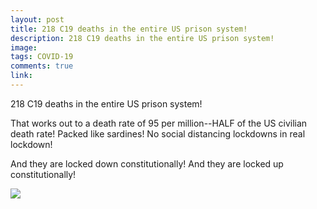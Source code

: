 ```yaml
---
layout: post
title: 218 C19 deaths in the entire US prison system! 
description: 218 C19 deaths in the entire US prison system! 
image: 
tags: COVID-19
comments: true
link:
---
```

218 C19 deaths in the entire US prison system!

That works out to a death rate of 95 per million--HALF of the US
civilian death rate! Packed like sardines! No social distancing
lockdowns in real lockdown!

And they are locked down constitutionally! And they are locked up
constitutionally!

![](https://lh3.googleusercontent.com/zaw9umeYlu0I-zIfALpUxd01dSZYZF8HM3HnOeMfqac3ySk3kLi8bsVpHPe7j8NUd_F0PN9T-vG7MBDoJ_2NRZwGUSz3aExx-xm3evhUsZikN0dbkVZQ=w1280)
